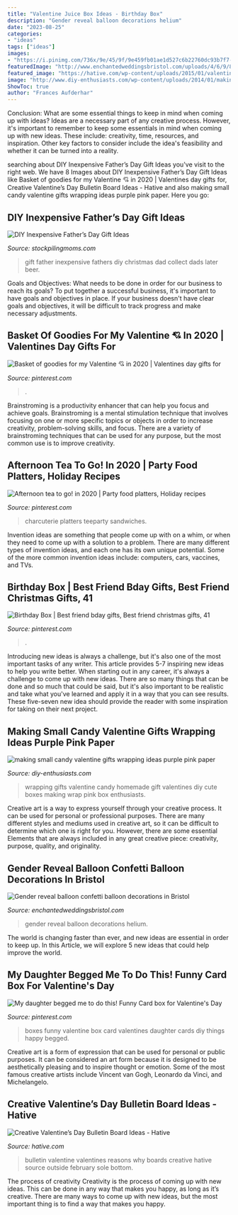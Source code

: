 ```yaml
---
title: "Valentine Juice Box Ideas - Birthday Box"
description: "Gender reveal balloon decorations helium"
date: "2023-08-25"
categories:
- "ideas"
tags: ["ideas"]
images:
- "https://i.pinimg.com/736x/9e/45/9f/9e459fb01ae1d527c6b22760dc93b7f7--funny-cards-card-boxes.jpg"
featuredImage: "http://www.enchantedweddingsbristol.com/uploads/4/6/9/8/46980855/s542440728562510073_p646_i3_w640.jpeg"
featured_image: "https://hative.com/wp-content/uploads/2015/01/valentines-day-bulletin-board/14-valentines-day-bulletin-board.jpg"
image: "http://www.diy-enthusiasts.com/wp-content/uploads/2014/01/making-small-candy-valentine-gifts-wrapping-ideas.jpg?df51ca"
ShowToc: true
author: "Frances Aufderhar"
---
```



Conclusion: What are some essential things to keep in mind when coming up with ideas?
Ideas are a necessary part of any creative process. However, it's important to remember to keep some essentials in mind when coming up with new ideas. These include: creativity, time, resources, and inspiration. Other key factors to consider include the idea's feasibility and whether it can be turned into a reality.

	

		
searching about DIY Inexpensive Father’s Day Gift Ideas you've visit to the right web. We have 8 Images about DIY Inexpensive Father’s Day Gift Ideas like Basket of goodies for my Valentine 💘 in 2020 | Valentines day gifts for, Creative Valentine’s Day Bulletin Board Ideas - Hative and also making small candy valentine gifts wrapping ideas purple pink paper. Here you go:
		
    
## DIY Inexpensive Father’s Day Gift Ideas

<img loading=lazy src="https://www.stockpilingmoms.com/wp-content/uploads/2013/06/Fathers-Day-Gift-2.jpg" onerror="this.onerror=null;this.src='https://tse2.mm.bing.net/th?id=OIP.T1ZmV3w0ZBOdZR7AHEYOEgHaJ4&amp;pid=15.1';" alt="DIY Inexpensive Father’s Day Gift Ideas">

_Source: stockpilingmoms.com_

>gift father inexpensive fathers diy christmas dad collect dads later beer. 

	

Goals and Objectives: What needs to be done in order for our business to reach its goals?
To put together a successful business, it's important to have goals and objectives in place. If your business doesn't have clear goals and objectives, it will be difficult to track progress and make necessary adjustments.

    
## Basket Of Goodies For My Valentine 💘 In 2020 | Valentines Day Gifts For

<img loading=lazy src="https://i.pinimg.com/736x/94/8e/8d/948e8de931000defe38db996f4c2136a.jpg" onerror="this.onerror=null;this.src='https://tse2.mm.bing.net/th?id=OIP.lDhizNYmKAh4LotRIRY5YAHaJ3&amp;pid=15.1';" alt="Basket of goodies for my Valentine 💘 in 2020 | Valentines day gifts for">

_Source: pinterest.com_

>. 

	

Brainstroming is a productivity enhancer that can help you focus and achieve goals. Brainstroming is a mental stimulation technique that involves focusing on one or more specific topics or objects in order to increase creativity, problem-solving skills, and focus. There are a variety of brainstroming techniques that can be used for any purpose, but the most common use is to improve creativity.

    
## Afternoon Tea To Go! In 2020 | Party Food Platters, Holiday Recipes

<img loading=lazy src="https://i.pinimg.com/736x/a3/39/1a/a3391aba46df2aa642211936eaa191d3.jpg" onerror="this.onerror=null;this.src='https://tse3.mm.bing.net/th?id=OIP.hsUPqn1p8Att9LO3o3WIngHaJ3&amp;pid=15.1';" alt="Afternoon tea to go! in 2020 | Party food platters, Holiday recipes">

_Source: pinterest.com_

>charcuterie platters teeparty sandwiches. 

	

Invention ideas are something that people come up with on a whim, or when they need to come up with a solution to a problem. There are many different types of invention ideas, and each one has its own unique potential. Some of the more common invention ideas include: computers, cars, vaccines, and TVs.

    
## Birthday Box | Best Friend Bday Gifts, Best Friend Christmas Gifts, 41

<img loading=lazy src="https://i.pinimg.com/736x/53/b9/64/53b964c047c0998dfbf92d0418e87b70.jpg" onerror="this.onerror=null;this.src='https://tse1.mm.bing.net/th?id=OIP.Ggoim6DjLHekkd36NTHcRAHaJ3&amp;pid=15.1';" alt="Birthday Box | Best friend bday gifts, Best friend christmas gifts, 41">

_Source: pinterest.com_

>. 

	

Introducing new ideas is always a challenge, but it's also one of the most important tasks of any writer. This article provides 5-7 inspiring new ideas to help you write better.
When starting out in any career, it's always a challenge to come up with new ideas. There are so many things that can be done and so much that could be said, but it's also important to be realistic and take what you've learned and apply it in a way that you can see results. These five-seven new idea should provide the reader with some inspiration for taking on their next project.

    
## Making Small Candy Valentine Gifts Wrapping Ideas Purple Pink Paper

<img loading=lazy src="http://www.diy-enthusiasts.com/wp-content/uploads/2014/01/making-small-candy-valentine-gifts-wrapping-ideas.jpg?df51ca" onerror="this.onerror=null;this.src='https://tse3.mm.bing.net/th?id=OIP.SkxZNFhdNGJq4X0qOWg-AwAAAA&amp;pid=15.1';" alt="making small candy valentine gifts wrapping ideas purple pink paper">

_Source: diy-enthusiasts.com_

>wrapping gifts valentine candy homemade gift valentines diy cute boxes making wrap pink box enthusiasts. 

	

Creative art is a way to express yourself through your creative process. It can be used for personal or professional purposes. There are many different styles and mediums used in creative art, so it can be difficult to determine which one is right for you. However, there are some essential Elements that are always included in any great creative piece: creativity, purpose, quality, and originality.

    
## Gender Reveal Balloon Confetti Balloon Decorations In Bristol

<img loading=lazy src="http://www.enchantedweddingsbristol.com/uploads/4/6/9/8/46980855/s542440728562510073_p646_i3_w640.jpeg" onerror="this.onerror=null;this.src='https://tse2.mm.bing.net/th?id=OIP.HrIarBmx2Z_UQZ9eWbGewQHaO3&amp;pid=15.1';" alt="Gender reveal balloon confetti balloon decorations in Bristol">

_Source: enchantedweddingsbristol.com_

>gender reveal balloon decorations helium. 

	

The world is changing faster than ever, and new ideas are essential in order to keep up. In this Article, we will explore 5 new ideas that could help improve the world.

    
## My Daughter Begged Me To Do This! Funny Card Box For Valentine&#039;s Day

<img loading=lazy src="https://i.pinimg.com/736x/9e/45/9f/9e459fb01ae1d527c6b22760dc93b7f7--funny-cards-card-boxes.jpg" onerror="this.onerror=null;this.src='https://tse4.mm.bing.net/th?id=OIP.TrwigVe-PAR51Z12yOW2ewHaJ3&amp;pid=15.1';" alt="My daughter begged me to do this! Funny Card box for Valentine&#039;s Day">

_Source: pinterest.com_

>boxes funny valentine box card valentines daughter cards diy things happy begged. 

	

Creative art is a form of expression that can be used for personal or public purposes. It can be considered an art form because it is designed to be aesthetically pleasing and to inspire thought or emotion. Some of the most famous creative artists include Vincent van Gogh, Leonardo da Vinci, and Michelangelo.

    
## Creative Valentine’s Day Bulletin Board Ideas - Hative

<img loading=lazy src="https://hative.com/wp-content/uploads/2015/01/valentines-day-bulletin-board/14-valentines-day-bulletin-board.jpg" onerror="this.onerror=null;this.src='https://tse4.mm.bing.net/th?id=OIP.y7omb4TbVuS8oQGtpVvbjgHaKR&amp;pid=15.1';" alt="Creative Valentine’s Day Bulletin Board Ideas - Hative">

_Source: hative.com_

>bulletin valentine valentines reasons why boards creative hative source outside february sole bottom. 

	

The process of creativity
Creativity is the process of coming up with new ideas. This can be done in any way that makes you happy, as long as it’s creative. There are many ways to come up with new ideas, but the most important thing is to find a way that makes you happy.

